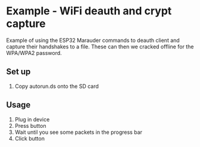 # Example - WiFi deauth and crypt capture

Example of using the ESP32 Marauder commands to deauth client and capture their handshakes to a file. These can then we cracked offline for the WPA/WPA2 password.

## Set up
1. Copy autorun.ds onto the SD card

## Usage
1. Plug in device
2. Press button
3. Wait until you see some packets in the progress bar
4. Click button